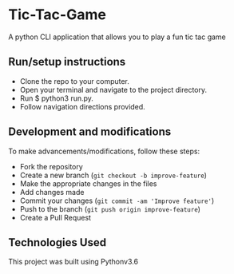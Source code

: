 # Tic-Tac-Game
A python CLI application that allows you to play a fun tic tac game

## Run/setup instructions
- Clone the repo to your computer.
- Open your terminal and navigate to the project directory.
- Run $ python3 run.py.
- Follow navigation directions provided.

## Development and modifications

To make advancements/modifications, follow these steps:

- Fork the repository
- Create a new branch (`git checkout -b improve-feature`)
- Make the appropriate changes in the files
- Add changes made
- Commit your changes (`git commit -am 'Improve feature'`)
- Push to the branch (`git push origin improve-feature`)
- Create a Pull Request 

## Technologies Used

This project was built using Pythonv3.6
